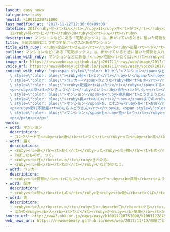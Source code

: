 ```yaml
---
layout: easy_news
categories: easy
newsid: k10011228751000
last_modified_at: '2017-11-22T12:30:00+09:00'
datetime: 2017<ruby>年<rt>ねん</rt></ruby>11<ruby>月<rt>がつ</rt></ruby>22<ruby>日<rt>にち</rt></ruby>
  12<ruby>時<rt>じ</rt></ruby>30<ruby>分<rt>ふん</rt></ruby>
description: マンションなどにある「宅配ボックス」は、出かけているときに届いた荷物を入れてもらうロッカーのような物です。
title: 全部の部屋に１つずつ宅配ボックスがあるマンション
title_with_ruby: <ruby>全部<rt>ぜんぶ</rt></ruby>の<ruby>部屋<rt>へや</rt></ruby>に１つずつ<ruby>宅配<rt>たくはい</rt></ruby>ボックスがあるマンション
outline: マンションなどにある「宅配ボックス」は、出かけているときに届いた荷物を入れてもらうロッカーのような物です。
outline_with_ruby: マンションなどにある「<ruby>宅配<rt>たくはい</rt></ruby>ボックス」は、<ruby>出<rt>で</rt></ruby>かけているときに<ruby>届<rt>とど</rt></ruby>いた<ruby>荷物<rt>にもつ</rt></ruby>を<ruby>入<rt>い</rt></ruby>れてもらうロッカーのような<ruby>物<rt>もの</rt></ruby>です。
image_url: https://newswebeasy.github.io/ja201711/news/web/image/2017/11/19/K10011228751_1711191803_1711191804_01_02.jpg
voice_url: https://newswebeasy.github.io/ja201711/news/easy/voice/2017/11/22/k10011228751000.mp3
content_with_ruby: "<p><span style=\"color: blue;\">マンション</span>などにある「<ruby>宅配<rt>たくはい</rt></ruby>ボックス」は、<ruby>出<rt>で</rt></ruby>かけているときに<span\
  \ style=\"color: blue;\"><ruby>届<rt>とど</rt></ruby>い</span>た<ruby>荷物<rt>にもつ</rt></ruby>を<ruby>入<rt>い</rt></ruby>れてもらう<span\
  \ style=\"color: blue;\">ロッカー</span>のような<ruby>物<rt>もの</rt></ruby>です。インターネットで<ruby>買<rt>か</rt></ruby>い<ruby>物<rt>もの</rt></ruby>をする<ruby>人<rt>ひと</rt></ruby>が<ruby>増<rt>ふ</rt></ruby>えているため、<ruby>宅配<rt>たくはい</rt></ruby>ボックスが<ruby>足<rt>た</rt></ruby>りなくなることがあります。<span\
  \ style=\"color: blue;\"><ruby>配達<rt>はいたつ</rt></ruby></span>する<ruby>人<rt>ひと</rt></ruby>はもう<ruby>一度<rt>いちど</rt></ruby><ruby>届<rt>とど</rt></ruby>けに<ruby>来<rt>こ</rt></ruby>なければなりません。</p>\n\
  <p><ruby>大京<rt>だいきょう</rt></ruby>という<ruby>会社<rt>かいしゃ</rt></ruby>は、<ruby>全部<rt>ぜんぶ</rt></ruby>の<ruby>部屋<rt>へや</rt></ruby>の<ruby>人<rt>ひと</rt></ruby>が１つずつ<ruby>宅配<rt>たくはい</rt></ruby>ボックスを<ruby>使<rt>つか</rt></ruby>うことができる<span\
  \ style=\"color: blue;\">マンション</span>を<ruby>東京都<rt>とうきょうと</rt></ruby><ruby>豊島区<rt>としまく</rt></ruby>で<ruby>売<rt>う</rt></ruby>り<ruby>始<rt>はじ</rt></ruby>めました。１つの<ruby>宅配<rt>たくはい</rt></ruby>ボックスは<ruby>縦<rt>たて</rt></ruby>が２４ｃｍ、<ruby>横<rt>よこ</rt></ruby>が３０ｃｍ、<span\
  \ style=\"color: blue;\"><ruby>奥<rt>おく</rt></ruby></span>までの<ruby>長<rt>なが</rt></ruby>さが４５ｃｍです。<ruby>会社<rt>かいしゃ</rt></ruby>は、このような<ruby>宅配<rt>たくはい</rt></ruby>ボックスがある<span\
  \ style=\"color: blue;\">マンション</span>を、これから<ruby>多<rt>おお</rt></ruby>くしたいと<ruby>言<rt>い</rt></ruby>っています。</p>\n\
  <p><ruby>野村不動産<rt>のむらふどうさん</rt></ruby>は、<span style=\"color: blue;\"><ruby>届<rt>とど</rt></ruby>い</span>た<ruby>手紙<rt>てがみ</rt></ruby>などを<ruby>入<rt>い</rt></ruby>れるポストが<ruby>大<rt>おお</rt></ruby>きい<span\
  \ style=\"color: blue;\">マンション</span>も<ruby>売<rt>う</rt></ruby>っています。インターネットで<ruby>買<rt>か</rt></ruby>った<ruby>本<rt>ほん</rt></ruby>なども<ruby>入<rt>い</rt></ruby>れることができます。</p>\n\
  <p></p>\n<p></p>"
words:
- word: マンション
  descriptions:
  - コンクリートで<ruby><rb>造</rb><rt>つく</rt></ruby>った<ruby><rb>高</rb><rt>たか</rt></ruby>い<ruby><rb>建物</rb><rt>たてもの</rt></ruby>で、<ruby><rb>高級</rb><rt>こうきゅう</rt></ruby>な<ruby><rb>感</rb><rt>かん</rt></ruby>じがするアパート。
- word: 届く
  descriptions:
  - <ruby><rb>送</rb><rt>おく</rt></ruby>った<ruby><rb>物</rb><rt>もの</rt></ruby>が<ruby><rb>着</rb><rt>つ</rt></ruby>く。
  - のばしたものが、つく。
  - <ruby><rb>行</rb><rt>い</rt></ruby>きわたる。
  - <ruby><rb>願</rb><rt>ねが</rt></ruby>いなどがかなう。
- word: ロッカー
  descriptions:
  - <ruby><rb>荷物</rb><rt>にもつ</rt></ruby>や<ruby><rb>洋服</rb><rt>ようふく</rt></ruby>などを<ruby><rb>入</rb><rt>い</rt></ruby>れておく、かぎのついた<ruby><rb>戸棚</rb><rt>とだな</rt></ruby>。
- word: 配達
  descriptions:
  - <ruby><rb>物</rb><rt>もの</rt></ruby>を<ruby><rb>配</rb><rt>くば</rt></ruby>って<ruby><rb>届</rb><rt>とど</rt></ruby>けること。
- word: 奥
  descriptions:
  - <ruby><rb>入</rb><rt>い</rt></ruby>り<ruby><rb>口</rb><rt>ぐち</rt></ruby>から<ruby><rb>深</rb><rt>ふか</rt></ruby>く<ruby><rb>入</rb><rt>はい</rt></ruby>りこんだ<ruby><rb>所</rb><rt>ところ</rt></ruby>。
  - ほかの<ruby><rb>人</rb><rt>ひと</rt></ruby>が<ruby><rb>簡単</rb><rt>かんたん</rt></ruby>にはわからないこと。
source_url: http://www3.nhk.or.jp/news/easy/k10011228751000/k10011228751000.html
web_news_url: https://newswebeasy.github.io/news/web/2017/11/19/部屋ごとに宅配ボックス-不動産各社で販売進む
...
```

